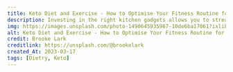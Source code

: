 ```yaml
---
title: Keto Diet and Exercise - How to Optimise Your Fitness Routine for Maximum Results
description: Investing in the right kitchen gadgets allows you to streamline your keto meal preparation, save time, and enjoy a diverse range of tasty, satisfying dishes.
img: https://images.unsplash.com/photo-1490645935967-10de6ba17061?ixlib=rb-4.0.3&ixid=MnwxMjA3fDB8MHxwaG90by1wYWdlfHx8fGVufDB8fHx8&auto=format&fit=crop&w=1153&q=80
alt: Keto Diet and Exercise - How to Optimise Your Fitness Routine for Maximum Results
credit: Brooke Lark
creditlink: https://unsplash.com/@brookelark
created_At: 2023-03-17
tags: [Dietry, Keto]
---
```

